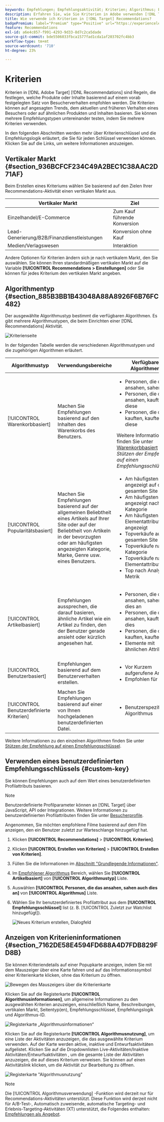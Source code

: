```yaml
---
keywords: Empfehlungen; Empfehlungsaktivität; Kriterien; Algorithmus; Empfehlungsschlüssel; benutzerdefinierter Schlüssel; vertikaler Markt; Einzelhandel; E-Commerce; Lead-Generierung; b2b; Finanzdienste; Medien; Veröffentlichung
description: Erfahren Sie, wie Sie Kriterien in Adobe verwenden [!DNL Target] [!DNL Recommendations].
title: Wie verwende ich Kriterien in [!DNL Target] Recommendations?
badgePremium: label="Premium" type="Positive" url="https://experienceleague.adobe.com/docs/target/using/introduction/intro.html?lang=en#premium newtab=true" tooltip="See what's included in Target Premium."
feature: Recommendations
exl-id: a6e4c857-f991-4293-9d33-8d7c2ca5dade
source-git-commit: bde5506033fbca1577fad1cda1af203702fc4bb3
workflow-type: tm+mt
source-wordcount: '710'
ht-degree: 23%

---
```


# Kriterien

Kriterien in [!DNL Adobe Target] [!DNL Recommendations] sind Regeln, die festlegen, welche Produkte oder Inhalte basierend auf einem vorab festgelegten Satz von Besucherverhalten empfohlen werden. Die Kriterien können auf angesagten Trends, dem aktuellen und früheren Verhalten eines Besuchers oder auf ähnlichen Produkten und Inhalten basieren. Sie können mehrere Empfehlungstypen untereinander testen, indem Sie mehrere Kriterien verwenden.

In den folgenden Abschnitten werden mehr über Kriterienschlüssel und die Empfehlungslogik erläutert, die Sie für jeden Schlüssel verwenden können. Klicken Sie auf die Links, um weitere Informationen anzuzeigen.

## Vertikaler Markt {#section_936BCFCF234C49A2BEC1C38AAC2D71AF}

Beim Erstellen eines Kriteriums wählen Sie basierend auf den Zielen Ihrer Recommendations-Aktivität einen vertikalen Markt aus.

| Vertikaler Markt | Ziel |
|--- |--- |
| Einzelhandel/E-Commerce | Zum Kauf führende Konversion |
| Lead-Generierung/B2B/Finanzdienstleistungen | Konversion ohne Kauf |
| Medien/Verlagswesen | Interaktion |

Andere Optionen für Kriterien ändern sich je nach vertikalem Markt, den Sie auswählen. Sie können Ihren standardmäßigen vertikalen Markt auf die Variable **[!UICONTROL Recommendations > Einstellungen]** oder Sie können für jedes Kriterium den vertikalen Markt angeben.

## Algorithmentyp {#section_885B3BB1B43048A88A8926F6B76FC482}

Der ausgewählte Algorithmustyp bestimmt die verfügbaren Algorithmen. Es gibt mehrere Algorithmustypen, die beim Einrichten einer [!DNL Recommendations] Aktivität.

![Kriterienseite](assets/criteria-page.png)

In der folgenden Tabelle werden die verschiedenen Algorithmustypen und die zugehörigen Algorithmen erläutert.

| Algorithmustyp | Verwendungsbereiche | Verfügbare Algorithmen |
| --- | --- | --- |
| [!UICONTROL Warenkorbbasiert] | Machen Sie Empfehlungen basierend auf den Inhalten des Warenkorbs des Benutzers. | <ul><li>Personen, die diese ansahen, sahen auch</li><li>Personen, die diese ansahen, kauften diese</li><li>Personen, die diese kauften, kauften diese</li></ul>Weitere Informationen finden Sie unter [Warenkorbbasiert](/help/main/c-recommendations/c-algorithms/base-the-recommendation-on-a-recommendation-key.md#cart-based) in *Stützen der Empfehlung auf einen Empfehlungsschlüssel*. |
| [!UICONTROL Popularitätsbasiert] | Machen Sie Empfehlungen basierend auf der allgemeinen Beliebtheit eines Artikels auf Ihrer Site oder auf der Beliebtheit von Artikeln in der bevorzugten oder am häufigsten angezeigten Kategorie, Marke, Genre usw. eines Benutzers. | <ul><li>Am häufigsten angezeigt auf der gesamten Site</li><li>Am häufigsten angezeigt nach Kategorie</li><li>Am häufigsten nach Elementattribut angezeigt</li><li>Topverkäufe auf der gesamten Site</li><li>Topverkäufe nach Kategorie</li><li>Topverkäufe nach Elementattribut</li><li>Top nach Analytics-Metrik</li></ul> |
| [!UICONTROL Artikelbasiert] | Empfehlungen aussprechen, die darauf basieren, ähnliche Artikel wie ein Artikel zu finden, den der Benutzer gerade ansieht oder kürzlich angesehen hat. | <ul><li>Personen, die das ansahen, sahen auch dies an</li><li>Personen, die das ansahen, kauften dies</li><li>Personen, die das kauften, kauften dies</li><li>Elemente mit ähnlichen Attributen</li></ul> |
| [!UICONTROL Benutzerbasiert] | Empfehlungen basierend auf dem Benutzerverhalten erstellen. | <ul><li>Vor Kurzem aufgerufene Artikel </li><li>Empfohlen für Sie</li></ul> |
| [!UICONTROL Benutzerdefinierte Kriterien] | Machen Sie Empfehlungen basierend auf einer von Ihnen hochgeladenen benutzerdefinierten Datei. | <ul><li>Benutzerspezifischer Algorithmus</li></ul> |

Weitere Informationen zu den einzelnen Algorithmen finden Sie unter [Stützen der Empfehlung auf einen Empfehlungsschlüssel](/help/main/c-recommendations/c-algorithms/base-the-recommendation-on-a-recommendation-key.md).

## Verwenden eines benutzerdefinierten Empfehlungsschlüssels {#custom-key}

Sie können Empfehlungen auch auf dem Wert eines benutzerdefinierten Profilattributs basieren.

>[!NOTE]
>
>Benutzerdefinierte Profilparameter können an [!DNL Target] über JavaScript, API oder Integrationen. Weitere Informationen zu benutzerdefinierten Profilattributen finden Sie unter [Besucherprofile](/help/main/c-target/c-visitor-profile/visitor-profile.md).

Angenommen, Sie möchten empfohlene Filme basierend auf dem Film anzeigen, den ein Benutzer zuletzt zur Warteschlange hinzugefügt hat.

1. Klicken **[!UICONTROL Recommendations]** > **[!UICONTROL Kriterien]**.

1. Klicken **[!UICONTROL Erstellen von Kriterien]** > **[!UICONTROL Erstellen von Kriterien]**.

1. Füllen Sie die Informationen im [Abschnitt &quot;Grundlegende Informationen&quot;](/help/main/c-recommendations/c-algorithms/create-new-algorithm.md#info).

1. Im [Empfohlener Algorithmus](/help/main/c-recommendations/c-algorithms/create-new-algorithm.md#rec-algo) Bereich, wählen Sie **[!UICONTROL Artikelbasiert]** von **[!UICONTROL Algorithmustyp]** Liste.

1. Auswählen **[!UICONTROL Personen, die das ansahen, sahen auch dies an]** von **[!UICONTROL Algorithmus]** Liste.

1. Wählen Sie Ihr benutzerdefiniertes Profilattribut aus dem **[!UICONTROL Empfehlungsschlüssel]** list (z. B. [!UICONTROL Zuletzt zur Watchlist hinzugefügt]).

   ![Neues Kriterium erstellen, Dialogfeld](assets/custom-key1.png)

## Anzeigen von Kriterieninformationen {#section_7162DE58E4594FD688A4D7FDB829FD8B}

Sie können Kriteriendetails auf einer Popupkarte anzeigen, indem Sie mit dem Mauszeiger über eine Karte fahren und auf das Informationssymbol einer Kriterienkarte klicken, ohne das Kriterium zu öffnen.

![Bewegen des Mauszeigers über die Kriterienkarte](/help/main/c-recommendations/c-algorithms/assets/criteria_hover.png)

Klicken Sie auf die Registerkarte **[!UICONTROL Algorithmusinformationen]**, um allgemeine Informationen zu den ausgewählten Kriterien anzuzeigen, einschließlich Name, Beschreibungen, vertikalen Markt, Seitentyp(en), Empfehlungsschlüssel, Empfehlungslogik und Algorithmus-ID.

![Registerkarte „Algorithmusinformationen“](/help/main/c-recommendations/c-algorithms/assets/criteria_info.png)

Klicken Sie auf die Registerkarte **[!UICONTROL Algorithmusnutzung]**, um eine Liste der Aktivitäten anzuzeigen, die das ausgewählte Kriterium verwenden. Auf der Karte werden aktive, inaktive und Entwurfsaktivitäten aufgelistet. Klicken Sie auf die Dropdownlisten Live-Aktivitäten/Inaktive Aktivitäten/Entwurfsaktivitäten , um die gesamte Liste der Aktivitäten anzuzeigen, die auf dieses Kriterium verweisen. Sie können auf einen Aktivitätslink klicken, um die Aktivität zur Bearbeitung zu öffnen.

![Registerkarte &quot;Algorithmusnutzung&quot;](/help/main/c-recommendations/c-algorithms/assets/criteria_usage.png)

>[!NOTE]
>
>Die [!UICONTROL Algorithmusverwendung] -Funktion wird derzeit nur für Recommendations-Aktivitäten unterstützt. Diese Funktion wird derzeit nicht für A/B-Test-, Automatisch zuweisende, automatische Targeting- und Erlebnis-Targeting-Aktivitäten (XT) unterstützt, die Folgendes enthalten: [Empfehlungen als Angebot](/help/main/c-recommendations/recommendations-as-an-offer.md).
